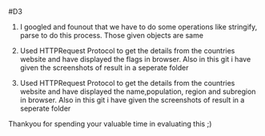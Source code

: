 #D3

1) I googled and founout that we have to do some operations like stringify, parse to do this process. Those given objects are same

2) Used HTTPRequest Protocol to get the details from the countries website and have displayed the flags in browser. Also in this git i have given the screenshots of result in a seperate folder

3) Used HTTPRequest Protocol to get the details from the countries website and have displayed the name,population, region and subregion in browser. Also in this git i have given the screenshots of result in a seperate folder

Thankyou for spending your valuable time in evaluating this ;)
